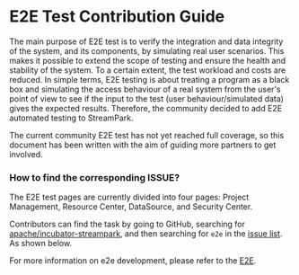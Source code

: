 # E2E Test Contribution Guide

The main purpose of E2E test is to verify the integration and data integrity of the system, and its components, by simulating real user scenarios. This makes it possible to extend the scope of testing and ensure the health and stability of the system. To a certain extent, the test workload and costs are reduced. In simple terms, E2E testing is about treating a program as a black box and simulating the access behaviour of a real system from the user's point of view to see if the input to the test (user behaviour/simulated data) gives the expected results. Therefore, the community decided to add E2E automated testing to StreamPark.

The current community E2E test has not yet reached full coverage, so this document has been written with the aim of guiding more partners to get involved.

### How to find the corresponding ISSUE?

The E2E test pages are currently divided into four pages: Project Management, Resource Center, DataSource, and Security Center.

Contributors can find the task by going to GitHub, searching for [apache/incubator-streampark](https://github.com/apache/incubator-streampark), and then searching for `e2e` in the [issue list](https://github.com/apache/incubator-streampark/issues?q=is%3Aissue+is%3Aopen+e2e). As shown below.

For more information on e2e development, please refer to the [E2E](https://github.com/apache/incubator-streampark/blob/dev/streampark-e2e/README.md).
